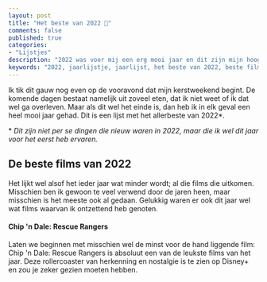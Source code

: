```yaml
---
layout: post
title: "Het beste van 2022 🥳"
comments: false
published: true
categories: 
- "Lijstjes"
description: "2022 was voor mij een erg mooi jaar en dit zijn mijn hoogte punten.."
keywords: "2022, jaarlijstje, jaarlijst, het beste van 2022, beste films, beste series, beste apps"
---
```


Ik tik dit gauw nog even op de vooravond dat mijn kerstweekend begint. De komende dagen bestaat namelijk uit zoveel eten, dat ik niet weet of ik dat wel ga overleven. Maar als dit wel het einde is, dan heb ik in elk geval een heel mooi jaar gehad. Dit is een lijst met het allerbeste van 2022*.

<html>&ast;</html> <em>Dit zijn niet per se dingen die nieuw waren in 2022, maar die ik wel dit jaar voor het eerst heb ervaren.</em>

## De beste films van 2022
Het lijkt wel alsof het ieder jaar wat minder wordt; al die films die uitkomen. Misschien ben ik gewoon te veel verwend door de jaren heen, maar misschien is het meeste ook al gedaan. Gelukkig waren er ook dit jaar wel wat films waarvan ik ontzettend heb genoten.

#### Chip 'n Dale: Rescue Rangers
Laten we beginnen met misschien wel de minst voor de hand liggende film: Chip 'n Dale: Rescue Rangers is absoluut een van de leukste films van het jaar. Deze rollercoaster van herkenning en nostalgie is te zien op Disney+ en zou je zeker gezien moeten hebben.




